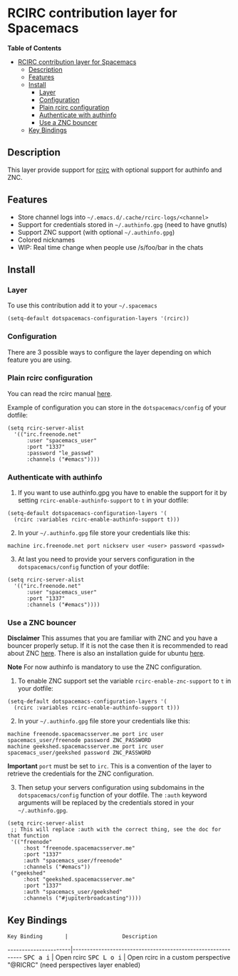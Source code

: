 # RCIRC contribution layer for Spacemacs

<!-- markdown-toc start - Don't edit this section. Run M-x markdown-toc/generate-toc again -->
**Table of Contents**

- [RCIRC contribution layer for Spacemacs](#rcirc-contribution-layer-for-spacemacs)
    - [Description](#description)
    - [Features](#features)
    - [Install](#install)
        - [Layer](#layer)
        - [Configuration](#configuration)
        - [Plain rcirc configuration](#plain-rcirc-configuration)
        - [Authenticate with authinfo](#authenticate-with-authinfo)
        - [Use a ZNC bouncer](#use-a-znc-bouncer)
    - [Key Bindings](#key-bindings)

<!-- markdown-toc end -->

## Description

This layer provide support for [rcirc][] with optional support for authinfo
and ZNC.

## Features

- Store channel logs into `~/.emacs.d/.cache/rcirc-logs/<channel>`
- Support for credentials stored in `~/.authinfo.gpg` (need to have gnutls) 
- Support ZNC support (with optional `~/.authinfo.gpg`)
- Colored nicknames
- WIP: Real time change when people use /s/foo/bar in the chats

## Install

### Layer

To use this contribution add it to your `~/.spacemacs`

```elisp
(setq-default dotspacemacs-configuration-layers '(rcirc))
```

### Configuration

There are 3 possible ways to configure the layer depending on which feature
you are using.

### Plain rcirc configuration

You can read the rcirc manual [here][rcirc].

Example of configuration you can store in the `dotspacemacs/config` of your
dotfile:

```elisp
(setq rcirc-server-alist
  '(("irc.freenode.net"
      :user "spacemacs_user"
      :port "1337"
      :password "le_passwd"
      :channels ("#emacs"))))
```

### Authenticate with authinfo

1. If you want to use authinfo.gpg you have to enable the support for it
by setting `rcirc-enable-authinfo-support` to `t` in your dotfile:

```elisp
(setq-default dotspacemacs-configuration-layers '(
  (rcirc :variables rcirc-enable-authinfo-support t)))
```

2. In your `~/.authinfo.gpg` file store your credentials like this:
```
machine irc.freenode.net port nickserv user <user> password <passwd>
```

3. At last you need to provide your servers configuration in the
`dotspacemacs/config` function of your dotfile:

```elisp
(setq rcirc-server-alist
  '(("irc.freenode.net"
      :user "spacemacs_user"
      :port "1337"
      :channels ("#emacs"))))
  ```

### Use a ZNC bouncer

**Disclaimer**
This assumes that you are familiar with ZNC and you have a bouncer properly
setup. If it is not the case then it is recommended to read about ZNC
[here][znc]. There is also an installation guide for ubuntu [here][znc guide].

**Note**
For now authinfo is mandatory to use the ZNC configuration.

1. To enable ZNC support set the variable `rcirc-enable-znc-support` to `t` in
your dotfile:

```elisp
(setq-default dotspacemacs-configuration-layers '(
  (rcirc :variables rcirc-enable-authinfo-support t)))
```

2. In your `~/.authinfo.gpg` file store your credentials like this:

```
machine freenode.spacemacsserver.me port irc user spacemacs_user/freenode password ZNC_PASSWORD
machine geekshed.spacemacsserver.me port irc user spacemacs_user/geekshed password ZNC_PASSWORD
```

**Important** `port` must be set to `irc`. This is a convention of the layer
to retrieve the credentials for the ZNC configuration.

3. Then setup your servers configuration using subdomains in the
`dotspacemacs/config` function of your dotfile. The `:auth` keyword arguments
will be replaced by the credentials stored in your `~/.authinfo.gpg`. 

```elisp
(setq rcirc-server-alist
 ;; This will replace :auth with the correct thing, see the doc for that function
 '(("freenode"
     :host "freenode.spacemacsserver.me"
     :port "1337"
     :auth "spacemacs_user/freenode"
     :channels ("#emacs"))
 ("geekshed"
     :host "geekshed.spacemacsserver.me"
     :port "1337"
     :auth "spacemacs_user/geekshed"
     :channels ("#jupiterbroadcasting"))))
```

## Key Bindings

    Key Binding       |                 Description
----------------------|------------------------------------------------------------
<kbd>SPC a i</kbd>    | Open rcirc
<kbd>SPC L o i</kbd>  | Open rcirc in a custom perspective "@RICRC" (need perspectives layer enabled)

[rcirc]: http://www.gnu.org/software/emacs/manual/html_mono/rcirc.html
[znc]: http://wiki.znc.in/ZNC
[znc guide]: https://www.digitalocean.com/community/tutorials/how-to-install-znc-an-irc-bouncer-on-an-ubuntu-vps
[source]: http://git.tapoueh.org/?p=emacs.d.git
